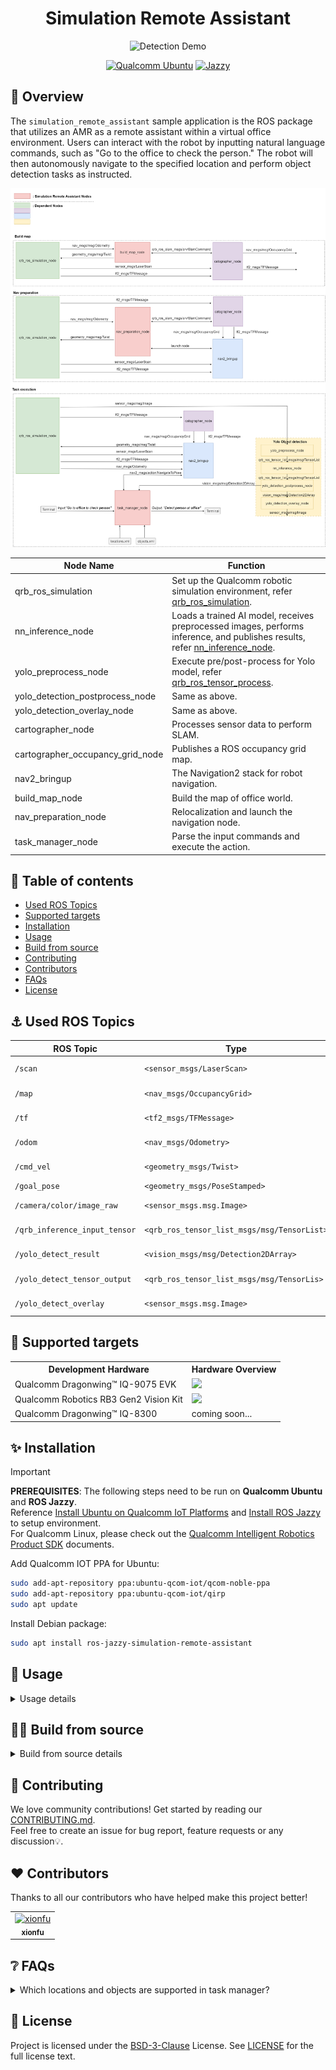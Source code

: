 <div align="center">
  <h1>Simulation Remote Assistant</h1>
  <p align="center">
    <img src="./resource/detection.gif" alt="Detection Demo" />
  </p>
  <a href="https://ubuntu.com/download/qualcomm-iot" target="_blank"><img src="https://img.shields.io/badge/Qualcomm%20Ubuntu-E95420?style=for-the-badge&logo=ubuntu&logoColor=white" alt="Qualcomm Ubuntu"></a>
  <a href="https://docs.ros.org/en/jazzy/" target="_blank"><img src="https://img.shields.io/badge/ROS%20Jazzy-1c428a?style=for-the-badge&logo=ros&logoColor=white" alt="Jazzy"></a>
  
</div>

## 👋 Overview

The `simulation_remote_assistant` sample application is the ROS package that utilizes an AMR as a remote assistant within a virtual office environment. Users can interact with the robot by inputting natural language commands, such as "Go to the office to check the person." The robot will then autonomously navigate to the specified location and perform object detection tasks as instructed.

![pipeline](resource/pipeline.png) 

| Node Name                                                    | Function                                                     |
| ------------------------------------------------------------ | ------------------------------------------------------------ |
| qrb_ros_simulation | Set up the Qualcomm robotic simulation environment, refer [qrb_ros_simulation](https://github.com/qualcomm-qrb-ros/qrb_ros_simulation). |
| nn_inference_node | Loads a trained AI model, receives preprocessed images, performs inference, and publishes results, refer [nn_inference_node](https://github.com/qualcomm-qrb-ros/qrb_ros_nn_inference). |
| yolo_preprocess_node | Execute pre/post-process for Yolo model, refer [qrb_ros_tensor_process](https://github.com/qualcomm-qrb-ros/qrb_ros_tensor_process). |
| yolo_detection_postprocess_node | Same as above. |
| yolo_detection_overlay_node | Same as above. |
| cartographer_node           | Processes sensor data to perform SLAM. |
| cartographer_occupancy_grid_node                              | Publishes a ROS occupancy grid map. |
| nav2_bringup                              | The Navigation2 stack for robot navigation. |
| build_map_node                             | Build the map of office world. |
| nav_preparation_node                             | Relocalization and launch the navigation node. |
| task_manager_node                             | Parse the input commands and execute the action. |

## 🔎 Table of contents

  * [Used ROS Topics](#-used-ros-topics)
  * [Supported targets](#-supported-targets)
  * [Installation](#-installation)
  * [Usage](#-usage)
  * [Build from source](#-build-from-source)
  * [Contributing](#-contributing)
  * [Contributors](#%EF%B8%8F-contributors)
  * [FAQs](#-faqs)
  * [License](#-license)

## ⚓ Used ROS Topics 

| ROS Topic                       | Type                                          | Description                    |
| ------------------------------- | --------------------------------------------- | ------------------------------ |
| `/scan`                   | `<sensor_msgs/LaserScan>`                   | 2D lidar data for SLAM and mapping              |
| `/map `  | `<nav_msgs/OccupancyGrid>` | Occupancy grid map for navigation             |
| `/tf` | `<tf2_msgs/TFMessage>` | Transforms between coordinate frames |
| `/odom` | `<nav_msgs/Odometry>` | Odometry data for pose estimation |
| `/cmd_vel`| `<geometry_msgs/Twist>` | Velocity commands for robot movement |
| `/goal_pose` | `<geometry_msgs/PoseStamped>` | Target goal pose for navigation |
| `/camera/color/image_raw` | `<sensor_msgs.msg.Image>` | RGB image from simulation camera|
| `/qrb_inference_input_tensor` | `<qrb_ros_tensor_list_msgs/msg/TensorList>` | yolo_preprocess_node preprocess tensor|
| `/yolo_detect_result` | `<vision_msgs/msg/Detection2DArray>` | nn_inference_node publish the detected result|
| `/yolo_detect_tensor_output` | `<qrb_ros_tensor_list_msgs/msg/TensorLis>` | yolo_detection_postprocess_node postprocess tensor
| `/yolo_detect_overlay` | `<sensor_msgs.msg.Image>` | The detected result with bounding box


## 🎯 Supported targets

<table>
  <tr>
    <th>Development Hardware</th>
    <th>Hardware Overview</th>
  </tr>
  <tr>
    <td>Qualcomm Dragonwing™ IQ-9075 EVK</td>
    <td>
      <a href="https://www.qualcomm.com/products/internet-of-things/industrial-processors/iq9-series/iq-9075">
        <img src="https://s7d1.scene7.com/is/image/dmqualcommprod/dragonwing-IQ-9075-EVK?$QC_Responsive$&fmt=png-alpha" width="160">
      </a>
    </td>
  </tr>
  <tr>
    <td>Qualcomm Robotics RB3 Gen2 Vision Kit</td>
    <td>
      <a href="https://www.qualcomm.com/products/robotics/robotics-rb3-platform">
        <img src="https://s7d1.scene7.com/is/image/dmqualcommprod/rb3-vision-kit-1" width="160">
      </a>
    </td>
  </tr>
  <tr>
    <td>Qualcomm Dragonwing™ IQ-8300</td>
    <td>
      <span>coming soon...</span>
    </td>
  </tr>
</table>




## ✨ Installation

> [!IMPORTANT]
> **PREREQUISITES**: The following steps need to be run on **Qualcomm Ubuntu** and **ROS Jazzy**.<br>
> Reference [Install Ubuntu on Qualcomm IoT Platforms](https://ubuntu.com/download/qualcomm-iot) and [Install ROS Jazzy](https://docs.ros.org/en/jazzy/index.html) to setup environment. <br>
> For Qualcomm Linux, please check out the [Qualcomm Intelligent Robotics Product SDK](https://docs.qualcomm.com/bundle/publicresource/topics/80-70018-265/introduction_1.html?vproduct=1601111740013072&version=1.4&facet=Qualcomm%20Intelligent%20Robotics%20Product%20(QIRP)%20SDK) documents.

Add Qualcomm IOT PPA for Ubuntu:

```bash
sudo add-apt-repository ppa:ubuntu-qcom-iot/qcom-noble-ppa
sudo add-apt-repository ppa:ubuntu-qcom-iot/qirp
sudo apt update
```

Install Debian package:

```bash
sudo apt install ros-jazzy-simulation-remote-assistant
```


## 🚀 Usage

<details>
  <summary>Usage details</summary>

### Step1: Download the yolo object detection model

Reference the [qrb_ros_tensor_process](https://github.com/qualcomm-qrb-ros/qrb_ros_tensor_process) README to build and download the yolo model

```bash
#Prepare the model and move to default model path
sudo chmod -R 777 /opt/
mkdir /opt/model/
mv coco8.yaml yolov8_det_qcs9075.bin yolov8_det_qcs6490.tflite /opt/model/
```
### Step2: Run the simulation sample env on host

Reference the [qrb_ros_simulation](https://github.com/qualcomm-qrb-ros/qrb_ros_simulation/tree/main) README to prepare the simulation environment

```bash
#Env set up
source /opt/ros/jazzy/setup.bash
export ROS_DOMAIN_ID=78

#Launch the simulation office world
ros2 launch qrb_ros_sim_gazebo gazebo_robot_base_mini.launch.py \
    world_model:=office \
    initial_x:=1.0 \
    initial_y:=6.0 \
    enable_depth_camera:=false
```
### Step3: Run the remote assistant sample on device

```bash
#Env set up
source /opt/ros/jazzy/setup.bash
export ROS_DOMAIN_ID=78

#Launch the map_nav_setup.launch.py scripts
ros2 launch simulation_remote_assistant map_nav_setup.launch.py

#Launch the yolo object detection script

#Qualcomm Dragonwing™ IQ-9075 EVK 
ros2 launch simulation_remote_assistant yolo_detectcion.launch.py model:=/opt/model/yolov8_det_qcs9075.bin backend_option:=libQnnHtp.so

#Qualcomm Robotics RB3 Gen2 Vision Kit
ros2 launch simulation_remote_assistant  yolo_detectcion.launch.py model:=/opt/model/yolov8_det_qcs6490.tflite label_file:=/opt/model/coco8.yaml

#Run the task manager to parse the location and object
ros2 run simulation_remote_assistant task_manager_node

#Input the task commands in terminal
go to office to check person
```
</details>

## 👨‍💻 Build from source

<details>
  <summary>Build from source details</summary>

- Install `ros-dev-tools` .
```bash
sudo apt install ros-dev-tools
```

- Install dependency Debian packages from qcom ppa.
```bash
sudo add-apt-repository ppa:ubuntu-qcom-iot/qcom-ppa
sudo add-apt-repository ppa:ubuntu-qcom-iot/qirp
sudo apt update
```

- Download source code from qrb-ros-sample repository.
```bash
mkdir -p ~/qrb_ros_sample_ws/src && cd ~/qrb_ros_sample_ws/src
git clone -b jazzy-rel https://github.com/qualcomm-qrb-ros/qrb_ros_samples.git
```

- Build sample from source code.
```bash
cd ~/qrb_ros_sample_ws/src/qrb_ros_samples/robotics/simulation_remote_assistant
rosdep install -i --from-path ./ --rosdistro jazzy -y
colcon build
source install/setup.bash
```

- Refer to the "Usage" section to run the demo.

</details>

## 🤝 Contributing

We love community contributions! Get started by reading our [CONTRIBUTING.md](CONTRIBUTING.md).<br>
Feel free to create an issue for bug report, feature requests or any discussion💡.

## ❤️ Contributors

Thanks to all our contributors who have helped make this project better!

<table>
  <tr>
    <td style="text-align: center;">
      <a href="https://github.com/fxt-7">
        <img src="https://avatars.githubusercontent.com/u/72394451?s=96&v=4" width="100" height="100" alt="xionfu"/>
        <br />
        <sub><b>xionfu</b></sub>
      </a>
    </td>
  </tr>
</table>


## ❔ FAQs

<details>
<summary>Which locations and objects are supported in task manager?</summary><br>
Location: office<br>
Object: person<br>
Sure, you could add new location and object in locaitons.yaml and objects.yaml
</details>


## 📜 License

Project is licensed under the [BSD-3-Clause](https://spdx.org/licenses/BSD-3-Clause.html) License. See [LICENSE](./LICENSE) for the full license text.
